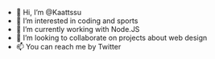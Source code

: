 - 👋 Hi, I’m @Kaattssu
- 👀 I’m interested in coding and sports
- 🌱 I’m currently working with Node.JS
- 💞️ I’m looking to collaborate on projects about web design
- 📫 You can reach me by Twitter

<!---
Kaattssu/Kaattssu is a ✨ special ✨ repository because its `README.md` (this file) appears on your GitHub profile.
You can click the Preview link to take a look at your changes.
--->
